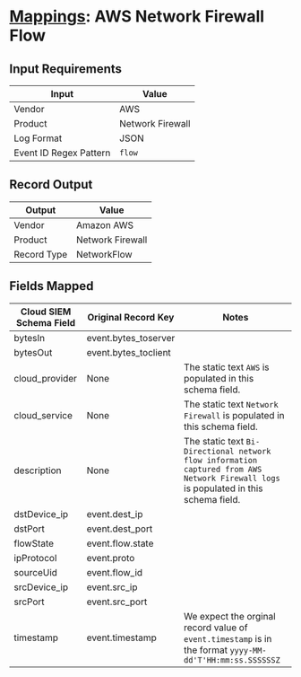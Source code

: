 # [Mappings](README.md): AWS Network Firewall Flow

## Input Requirements

|Input|Value|
|-----|-----|
|Vendor|AWS|
|Product|Network Firewall|
|Log Format|JSON|
|Event ID Regex Pattern|`flow`|

## Record Output

|Output|Value|
|------|-----|
|Vendor|Amazon AWS|
|Product|Network Firewall|
|Record Type|NetworkFlow|

## Fields Mapped

|Cloud SIEM Schema Field|Original Record Key|Notes|
|-----------------------|-------------------|-----|
|bytesIn|event.bytes_toserver||
|bytesOut|event.bytes_toclient||
|cloud_provider|None|The static text `AWS` is populated in this schema field.|
|cloud_service|None|The static text `Network Firewall` is populated in this schema field.|
|description|None|The static text `Bi-Directional network flow information captured from AWS Network Firewall logs` is populated in this schema field.|
|dstDevice_ip|event.dest_ip||
|dstPort|event.dest_port||
|flowState|event.flow.state||
|ipProtocol|event.proto||
|sourceUid|event.flow_id||
|srcDevice_ip|event.src_ip||
|srcPort|event.src_port||
|timestamp|event.timestamp|We expect the orginal record value of `event.timestamp` is in the format `yyyy-MM-dd'T'HH:mm:ss.SSSSSSZ`|

